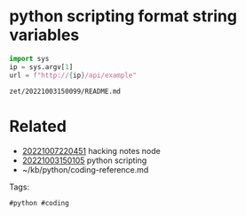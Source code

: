 # python scripting format string variables
```python
import sys
ip = sys.argv[1]
url = f"http://{ip}/api/example"
```

` zet/20221003150099/README.md `

# Related

- [20221007220451](/zet/20221007220451/README.md) hacking notes node
- [20221003150105](/zet/20221003150105/README.md) python scripting
- ~/kb/python/coding-reference.md

Tags:

    #python #coding 
